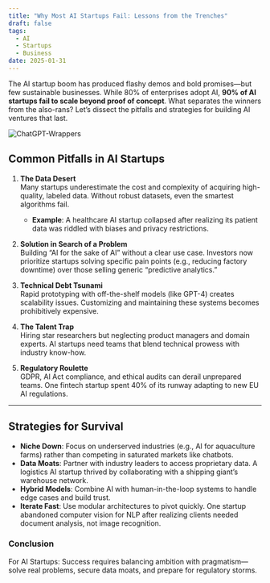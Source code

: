 ```yaml
---
title: "Why Most AI Startups Fail: Lessons from the Trenches"
draft: false
tags:
  - AI
  - Startups
  - Business
date: 2025-01-31
---
```

The AI startup boom has produced flashy demos and bold promises—but few sustainable businesses. While 80% of enterprises adopt AI, **90% of AI startups fail to scale beyond proof of concept**. What separates the winners from the also-rans? Let’s dissect the pitfalls and strategies for building AI ventures that last.

![ChatGPT-Wrappers](https://images.law.com/contrib/content/uploads/sites/397/2024/08/AI-Wrapper-767x633.jpg)
## Common Pitfalls in AI Startups

1. **The Data Desert**  
   Many startups underestimate the cost and complexity of acquiring high-quality, labeled data. Without robust datasets, even the smartest algorithms fail.  
   - **Example**: A healthcare AI startup collapsed after realizing its patient data was riddled with biases and privacy restrictions.

2. **Solution in Search of a Problem**  
   Building “AI for the sake of AI” without a clear use case. Investors now prioritize startups solving specific pain points (e.g., reducing factory downtime) over those selling generic “predictive analytics.”

3. **Technical Debt Tsunami**  
   Rapid prototyping with off-the-shelf models (like GPT-4) creates scalability issues. Customizing and maintaining these systems becomes prohibitively expensive.

4. **The Talent Trap**  
   Hiring star researchers but neglecting product managers and domain experts. AI startups need teams that blend technical prowess with industry know-how.

5. **Regulatory Roulette**  
   GDPR, AI Act compliance, and ethical audits can derail unprepared teams. One fintech startup spent 40% of its runway adapting to new EU AI regulations.

---

## Strategies for Survival

- **Niche Down**: Focus on underserved industries (e.g., AI for aquaculture farms) rather than competing in saturated markets like chatbots.  
- **Data Moats**: Partner with industry leaders to access proprietary data. A logistics AI startup thrived by collaborating with a shipping giant’s warehouse network.  
- **Hybrid Models**: Combine AI with human-in-the-loop systems to handle edge cases and build trust.  
- **Iterate Fast**: Use modular architectures to pivot quickly. One startup abandoned computer vision for NLP after realizing clients needed document analysis, not image recognition.

### Conclusion

For AI Startups: Success requires balancing ambition with pragmatism—solve real problems, secure data moats, and prepare for regulatory storms.